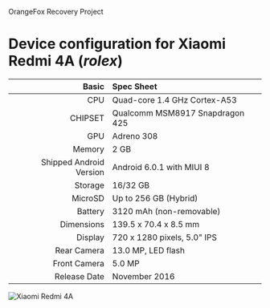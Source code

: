 OrangeFox Recovery Project

Device configuration for Xiaomi Redmi 4A  (_rolex_)
=====================================================

Basic   | Spec Sheet
-------:|:-------------------------
CPU     | Quad-core 1.4 GHz Cortex-A53
CHIPSET | Qualcomm MSM8917 Snapdragon 425
GPU     | Adreno 308
Memory  | 2 GB
Shipped Android Version | Android 6.0.1 with MIUI 8
Storage | 16/32 GB
MicroSD | Up to 256 GB (Hybrid)
Battery | 3120 mAh (non-removable)
Dimensions | 139.5 x 70.4 x 8.5 mm
Display | 720 x 1280 pixels, 5.0" IPS
Rear Camera  | 13.0 MP, LED flash
Front Camera | 5.0 MP
Release Date | November 2016

![Xiaomi Redmi 4A](http://cdn2.gsmarena.com/vv/pics/xiaomi/xiaomi-redmi-4a-3.jpg "Xiaomi Redmi 4A")
